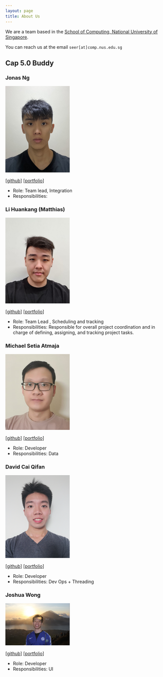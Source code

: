 ```yaml
---
layout: page
title: About Us
---
```


We are a team based in the [School of Computing, National University of Singapore](http://www.comp.nus.edu.sg).

You can reach us at the email `seer[at]comp.nus.edu.sg`

## Cap 5.0 Buddy

### Jonas Ng

<img src="images/jonasngs.png" width="200px">

[[github](https://github.com/jonasngs)]
[[portfolio](team/jonasng.md)]

* Role: Team lead, Integration 
* Responsibilities:

### Li Huankang (Matthias)

<img src="images/matthiaslhk.png" width="200px">

[[github](http://github.com/MatthiasLHK)]
[[portfolio](team/matthiaslhk.md)]

* Role: Team Lead , Scheduling and tracking
* Responsibilities: Responsible for overall project coordination and in charge of defining, assigning, and tracking project tasks.

### Michael Setia Atmaja

<img src="images/michael-setia.png" width="200px">

[[github](http://github.com/michael-setia)] 
[[portfolio](team/michael-setia.md)]

* Role: Developer
* Responsibilities: Data

### David Cai Qifan

<img src="images/David.png" width="200px">

[[github](http://github.com/davidcaiqifan)]
[[portfolio](team/davidcaiqifan.md)]

* Role: Developer
* Responsibilities: Dev Ops + Threading

### Joshua Wong

<img src="images/joshuawong.png" width="200px">

[[github](http://github.com/murtubak)]
[[portfolio](team/joshuawong.md)]

* Role: Developer
* Responsibilities: UI
